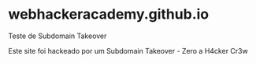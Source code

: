# webhackeracademy.github.io
Teste de Subdomain Takeover

Este site foi hackeado por um Subdomain Takeover - Zero a H4cker Cr3w
